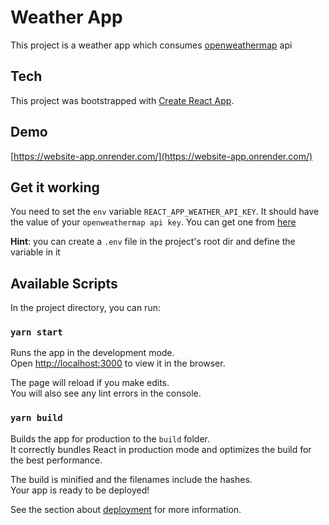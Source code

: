 # Weather App

This project is a weather app which consumes [openweathermap](https://openweathermap.org/) api

## Tech

This project was bootstrapped with [Create React App](https://github.com/facebook/create-react-app).

## Demo

[https://website-app.onrender.com/](https://website-app.onrender.com/)

## Get it working

You need to set the `env` variable `REACT_APP_WEATHER_API_KEY`. It should have the value of your `openweathermap api key`. You can get one from [here](https://home.openweathermap.org/api_keys)

__Hint__: you can create a `.env` file in the project's root dir and define the variable in it

## Available Scripts

In the project directory, you can run:

### `yarn start`

Runs the app in the development mode.\
Open [http://localhost:3000](http://localhost:3000) to view it in the browser.

The page will reload if you make edits.\
You will also see any lint errors in the console.

### `yarn build`

Builds the app for production to the `build` folder.\
It correctly bundles React in production mode and optimizes the build for the best performance.

The build is minified and the filenames include the hashes.\
Your app is ready to be deployed!

See the section about [deployment](https://facebook.github.io/create-react-app/docs/deployment) for more information.
